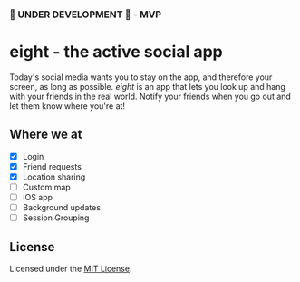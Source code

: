 ### 🚧 UNDER DEVELOPMENT 🚧 - MVP

# eight - the active social app

Today's social media wants you to stay on the app, and therefore your screen, as long as possible. _eight_ is an app that lets you look up and hang with your friends in the real world. Notify your friends when you go out and let them know where you're at!

## Where we at

-   [x] Login
-   [x] Friend requests
-   [x] Location sharing
-   [ ] Custom map
-   [ ] iOS app
-   [ ] Background updates
-   [ ] Session Grouping

## License

Licensed under the [MIT License](./LICENSE).
